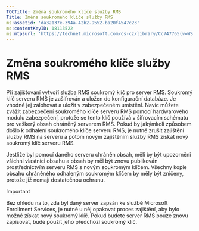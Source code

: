 ```yaml
---
TOCTitle: Změna soukromého klíče služby RMS
Title: Změna soukromého klíče služby RMS
ms:assetid: 'da32137e-394a-42b2-9552-ba20f4547c23'
ms:contentKeyID: 18113522
ms:mtpsurl: 'https://technet.microsoft.com/cs-cz/library/Cc747765(v=WS.10)'
---
```


Změna soukromého klíče služby RMS
=================================

Při zajišťování vytvoří služba RMS soukromý klíč pro server RMS. Soukromý klíč serveru RMS je zašifrován a uložen do konfigurační databáze. Je vhodné jej zálohovat a uložit v zabezpečeném umístění. Navíc můžete zvážit zabezpečení soukromého klíče serveru RMS pomocí hardwarového modulu zabezpečení, protože se tento klíč používá v šifrovacím schématu pro veškerý obsah chráněný serverem RMS. Pokud by jakýmkoli způsobem došlo k odhalení soukromého klíče serveru RMS, je nutné zrušit zajištění služby RMS na serveru a potom novým zajištěním služby RMS získat nový soukromý klíč serveru RMS.

Jestliže byl pomocí daného serveru chráněn obsah, měli by být upozorněni všichni vlastníci obsahu a obsah by měl být znovu publikován prostřednictvím serveru RMS s novým soukromým klíčem. Všechny kopie obsahu chráněného odhaleným soukromým klíčem by měly být zničeny, protože již nemají dostatečnou ochranu.

> [!IMPORTANT]
> Bez ohledu na to, zda byl daný server zapsán ke službě Microsoft Enrollment Services, je nutné u něj opakovat proces zajištění, aby bylo možné získat nový soukromý klíč. Pokud budete server RMS pouze znovu zapisovat, bude použit jeho předchozí soukromý klíč. 
